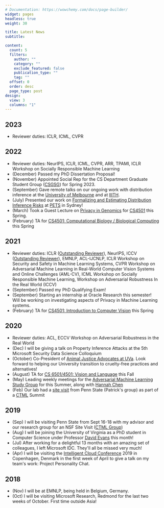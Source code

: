 ```yaml
---
# Documentation: https://wowchemy.com/docs/page-builder/
widget: pages
headless: true
weight: 30

title: Latest News
subtitle:

content:
  count: 5
  filters:
    author: ""
    category: ""
    exclude_featured: false
    publication_type: ""
    tag: ""
  offset: 0
  order: desc
  page_type: post
design:
  view: 3
  columns: "1"
---
```


## 2023

- Reviewer duties: ICLR, ICML, CVPR

## 2022

- Reviewer duties: NeurIPS, ICLR, ICML, CVPR, ARR, TPAMI, ICLR Workshop on Socially Responsible Machine Learning
- (December) Passed my PhD Dissertation Proposal!
- (November) Appointed Social Rep for the CS Department Graduate Student Group ([CSGSG](https://csgsg.org/)) for Spring 2023.
- (September) Gave remote talks on our ongoing work with distribution inference at the [University of Melbourne](https://cis.unimelb.edu.au/) and at [IIITH](https://precog.iiit.ac.in/). 
- (July) Presented our work on [Formalizing and Estimating Distribution Inference Risks](https://www.anshumansuri.me/publication/formest/) at [PETS](https://www.anshumansuri.me/publication/formest/) in Sydney!
- (March) Took a Guest Lecture on [Privacy in Genomics](https://computingbiology.github.io/s22/class18/) for [CS4501](https://computingbiology.github.io/s22/) this Spring.
- (February) TA for [CS4501: Computational Biology / Biological Computing](https://computingbiology.github.io) this Spring

## 2021

- Reviewer duties: ICLR ([Outstanding Reviewer](https://www.google.com/url?q=https%3A%2F%2Ficlr.cc%2FConferences%2F2021%2FReviewers&sa=D)), NeurIPS, ICCV ([Outstanding Reviewer](https://iccv2021.thecvf.com/outstanding-reviewers)), EMNLP, ACL-IJCNLP, ICLR Workshop on Security and Safety in Machine Learning Systems, CVPR Workshop on Adversarial Machine Learning in Real-World Computer Vision Systems and Online Challenges (AML-CV), ICML Workshop on Socially Responsible Machine Learning, Workshop on Adversarial Robustness In the Real World (ICCV)
- (September) Passed my PhD Qualifying Exam!
- (September) Starting an internship at Oracle Research this semester! Will be working on investigating aspects of Privacy in Machine Learning systems.
- (February) TA for [CS4501: Introduction to Computer Vision](https://www.vicenteordonez.com/vision/) this Spring

## 2020

- Reviewer duties: ACL, ECCV Workshop on Adversarial Robustness in the Real World
- (Dec) I will be giving a talk on Property Inference Attacks at the 5th Microsoft Security Data Science Colloquium
- (October) Co-President of [Animal Justice Advocates at UVa](http://sites.google.com/view/ajauva/). Look forward to helping our University transition to cruelty-free practices and alternatives!
- (August) TA for [CS 6501/4501: Vision and Language](https://www.vicenteordonez.com/vislang/) this Fall
- (May) Leading weekly meetings for the [Adversarial Machine Learning Study Group](https://uvasrg.github.io/advml/) for this Summer, along with [Hannah Chen](https://hannahxchen.github.io/)
- (Feb) Our lab had a [site visit](https://drive.google.com/file/d/1WnerHqeU13P9A53WC7-_-oPyid5kyx-a/view) from Penn State (Patrick's group) as part of a [CTML](https://ctml.psu.edu/people/) Summit

## 2019

- (Sep) I will be visiting Penn State from Sept 16-18 with my advisor and our research group for an NSF Site Visit  ([CTML Group](https://ctml.psu.edu/))
- (Aug) I will be joining the University of Virginia as a PhD student in Computer Science under Professor [David Evans](http://www.cs.virginia.edu/~evans/) this month!
- (Jul) After working for a delightful 13 months with an amazing set of colleagues, I left Microsoft IDC. They'll all be missed very much!
- (Apr) I will be visiting the [Intelligent Cloud Conference](https://intelligentcloud.dk/) 2019 in Copenhagen, Denmark in the first week of April to give a talk on my team's work: Project Personality Chat.

## 2018

- (Nov) I will be at EMNLP, being held in Belgium, Germany.
- (Oct) I will be visiting Microsoft Research, Redmond for the last two weeks of October. First time outside Asia!
